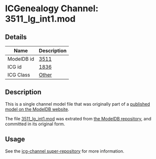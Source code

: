 # ICGenealogy Channel: 3511\_lg\_int1.mod

## Details

Name | Description
---- | -----------
ModelDB id | [3511](http://senselab.med.yale.edu/ModelDB/ShowModel.cshtml?model=3511)
ICG id | [1836](http://icg.neurotheory.ox.ac.uk/channels/other/1836)
ICG Class | [Other](http://icg.neurotheory.ox.ac.uk/channels/other)

## Description

This is a single channel model file that was originally part of a [published model on the ModelDB website](http://senselab.med.yale.edu/mModelDB/ShowModel.cshtml?model=3511).

The file [3511\_lg\_int1.mod](3511_lg_int1.mod) was extrated from [the ModelDB repository](http://senselab.med.yale.edu/ModelDB/ShowModel.cshtml?model=3511), and committed in its original form.

## Usage

See the [icg-channel super-repository](https://github.com/icgenealogy/icg-channels) for more information.